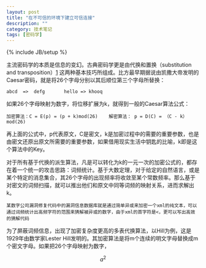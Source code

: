 ```yaml
---
layout: post
title: "在不可信的环境下建立可信连接"
description: ""
category: 技术笔记
tags: [密码学]
---
```

{% include JB/setup %}


主流密码学的本质是信息的变幻。古典密码学更是由代换和置换（substitution and transposition）[1] 这两种基本技巧所组成。比方最早期据说由凯撒大帝发明的Caesar密码，就是将26个字母分别以其后顺位第三个字母所替换：

`abcd  =>  defg       hello => khooq`

如果26个字母映射为数字，将位移扩展为k，就得到一般的Caesar算法公式：

`加密算法：C = E(p) = (p + k)mod(26)    解密算法： p = D(C) = （C - k）mod(26)`

再上面的公式中，p代表原文，C是密文，k是加密过程中的需要的重要参数，也是由密文还原出原文所需要的重要参数，如果借用现实生活中钥匙的比喻，k即是这个算法中的Key。

对于所有基于代换的派生算法，凡是可以转化为k的一元一次的加密公式的，都存在着一个统一的攻击思路：词频统计。基于大数定理，对于给定的自然语言，或是某个特定的消息集合，其26个字母的出现频率将收敛至某个常数频率。那么基于对密文的词频扫描，就可以推出他们和原文中同等词频的映射关系，进而求解出k。


`某数字公司漏洞修复代码中的漏洞信息数据库就是通过简单异或来加密一个xml的纯文本，可以通过词频统计出高频字符的范围来猜解被异或的数字，由于xml的首字符是<，更可以写出高效的猜解代码`


为了屏蔽词频信息，出现了加密复杂度更高的多表代换算法，以Hill为例，这是1929年由数学家Lester Hill发明的。其加密算法是将m个连续的明文字母替换成m个密文字母。如果把26个字母映射为数字，

$$ a^2 $$

[1]: (/assets/cryptography_and_network_security.pdf) "Cryptography and Network Security - Principles and Practice, Chapter 2.2.2, Substitution Techniques. 《密码编码学与网络信息安全》"






